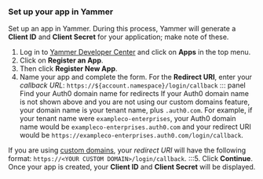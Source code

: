 ### Set up your app in Yammer
Set up an app in Yammer. During this process, Yammer will generate a **Client ID** and **Client Secret** for your application; make note of these.
1. Log in to [Yammer Developer Center](https://developer.yammer.com/) and click on **Apps** in the top menu.
2. Click on **Register an App**.
3. Then click **Register New App**.
4. Name your app and complete the form. For the **Redirect URI**, enter your <dfn data-key="callback">callback URL</dfn>:
  `https://${account.namespace}/login/callback`
::: panel Find your Auth0 domain name for redirects
If your Auth0 domain name is not shown above and you are not using our custom domains feature, your domain name is your tenant name, plus `.auth0.com`. For example, if your tenant name were `exampleco-enterprises`, your Auth0 domain name would be `exampleco-enterprises.auth0.com` and your redirect URI would be `https://exampleco-enterprises.auth0.com/login/callback`.

If you are using [custom domains](/custom-domains), your <dfn data-key="callback">redirect URI</dfn> will have the following format: `https://<YOUR CUSTOM DOMAIN>/login/callback`.
:::5. Click **Continue**. Once your app is created, your **Client ID** and **Client Secret** will be displayed.
